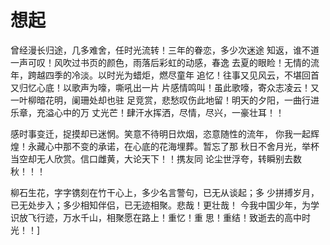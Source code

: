 # 想起
曾经漫长归途，几多难舍，任时光流转！三年的眷恋，多少次迷途
知返，谁不道一声可叹！风吹过书页的颜色，雨落后彩虹的动感，春逸
去夏的眼睑！无情的流年，跨越四季的冷淡。以时光为蜡炬，燃尽童年
追忆！往事又见风云，不堪回首又归忆心底！以歌声为嚎，嘶吼出一片
片感情鸣叫！虽此歌嚎，寄众志凌云！又一叶柳暗花明，阑珊处却也驻
足竞赏，悲愁叹伤此地留！明天的夕阳，一曲行进乐章，充溢心中的万
丈光芒！肆汗水挥洒，尽情，尽兴，一豪壮耳！！

感时事变迁，捉摸却已迷惘。笑意不待明日炊烟，恣意随性的流年，
你我一起辉煌！永藏心中那不变的承诺，在心底的花海埋葬。暂忘了那
秋日不舍月光，举杯当空却无人欣赏。信口雌黄，大论天下！！携友同
论尘世浮夸，转瞬别去数秋！！！

柳石生花，字字镌刻在竹干心上，多少名言警句，已无从谈起；多
少拼搏岁月，已无处步入；多少相知伴侣，已无迹相聚。悲哉！更壮哉！
今我中国少年，为学识放飞行迹，万水千山，相聚愿在路上！重忆！重
思！重结！致逝去的高中时光！！]
